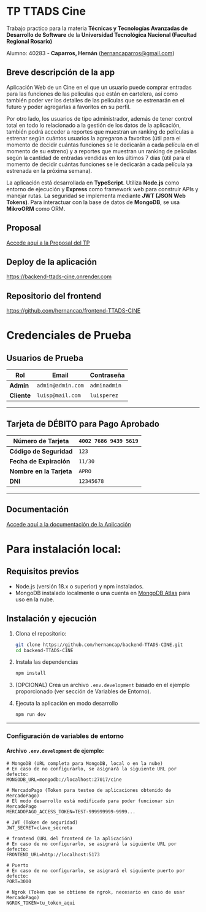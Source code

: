 # TP TTADS Cine
Trabajo practico para la materia **Técnicas y Tecnologías Avanzadas de Desarrollo de Software** de la **Universidad Tecnológica Nacional (Facultad Regional Rosario)**

Alumno: 40283 - **Caparros, Hernán** (hernancaparros@gmail.com)

## Breve descripción de la app
Aplicación Web de un Cine en el que un usuario puede comprar entradas para las funciones de las películas que están en cartelera, así como también poder ver los detalles de las películas que se estrenarán en el futuro y poder agregarlas a favoritos en su perfil.

Por otro lado, los usuarios de tipo administrador, además de tener control total en todo lo relacionado a la gestión de los datos de la aplicación, también podrá acceder a reportes que muestran un ranking de películas a estrenar según cuántos usuarios la agregaron a favoritos (útil para el momento de decidir cuántas funciones se le dedicarán a cada película en el momento de su estreno) y a reportes que muestran un ranking de películas según la cantidad de entradas vendidas en los últimos 7 días (útil para el momento de decidir cuántas funciones se le dedicarán a cada película ya estrenada en la próxima semana).

La aplicación está desarrollada en **TypeScript**. Utiliza **Node.js** como entorno de ejecución y **Express** como framework web para construir APIs y manejar rutas. La seguridad se implementa mediante **JWT (JSON Web Tokens)**. Para interactuar con la base de datos de **MongoDB**, se usa **MikroORM** como ORM.

## Proposal
[Accede aquí a la Proposal del TP](https://github.com/hernancap/backend-TTADS-CINE/blob/main/docs/proposal.md)

## Deploy de la aplicación
https://backend-ttads-cine.onrender.com

## Repositorio del frontend
https://github.com/hernancap/frontend-TTADS-CINE


# Credenciales de Prueba

## Usuarios de Prueba

| Rol           | Email       | Contraseña  |
|--------------|----------------------|-------------|
| **Admin** | `admin@admin.com`               | `adminadmin`  |
| **Cliente**      | `luisp@mail.com`               | `luisperez`  |

---

## Tarjeta de DÉBITO para Pago Aprobado  

| **Número de Tarjeta** | `4002 7686 9439 5619` |
|-------------------------|----------------------|
| **Código de Seguridad** | `123` |
| **Fecha de Expiración** | `11/30` |
| **Nombre en la Tarjeta** | `APRO` |
| **DNI** | `12345678` |

---

## Documentación  
[Accede aquí a la documentación de la Aplicación](https://github.com/hernancap/backend-TTADS-CINE/tree/main/docs) 

# Para instalación local:

## Requisitos previos
- Node.js (versión 18.x o superior) y npm instalados.
- MongoDB instalado localmente o una cuenta en [MongoDB Atlas](https://www.mongodb.com/cloud/atlas) para uso en la nube.

## Instalación y ejecución
1. Clona el repositorio:
   ```bash
   git clone https://github.com/hernancap/backend-TTADS-CINE.git
   cd backend-TTADS-CINE
   ```
2. Instala las dependencias
    ```bash
    npm install
    ```
3. (OPCIONAL) Crea un archivo `.env.development` basado en el ejemplo proporcionado (ver sección de Variables de Entorno). 

4. Ejecuta la aplicación en modo desarrollo
    ```bash
    npm run dev
    ```
---

### **Configuración de variables de entorno**
#### **Archivo `.env.development` de ejemplo:** 
```env
# MongoDB (URL completa para MongoDB, local o en la nube)
# En caso de no configurarlo, se asignará la siguiente URL por defecto:
MONGODB_URL=mongodb://localhost:27017/cine 

# MercadoPago (Token para testeo de aplicaciones obtenido de MercadoPago)
# El modo desarrollo está modificado para poder funcionar sin MercadoPago
MERCADOPAGO_ACCESS_TOKEN=TEST-999999999-9999...

# JWT (Token de seguridad) 
JWT_SECRET=clave_secreta

# frontend (URL del frontend de la aplicación)
# En caso de no configurarlo, se asignará la siguiente URL por defecto:
FRONTEND_URL=http://localhost:5173

# Puerto 
# En caso de no configurarlo, se asignará el siguiente puerto por defecto:
PORT=3000

# Ngrok (Token que se obtiene de ngrok, necesario en caso de usar MercadoPago)
NGROK_TOKEN=tu_token_aqui
```

